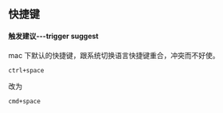 ## 快捷键

#### 触发建议---trigger suggest

mac 下默认的快捷键，跟系统切换语言快捷键重合，冲突而不好使。

```
ctrl+space
```

改为

```
cmd+space
```
